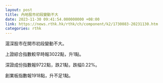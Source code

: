 ```yaml
---
layout: post
title: 內地股市初段變動不大
date: 2023-11-30 09:41:54.000000000 +08:00
link: https://news.rthk.hk/rthk/ch/component/k2/1730083-20231130.htm
categories: rthk
---
```


滬深股市在開市初段變動不大。

上證綜合指數較早時報3022點，升1點。

深證成份指數報9722點，跌21點，跌幅0.22%。

創業板指數報1918點，升不足1點。
